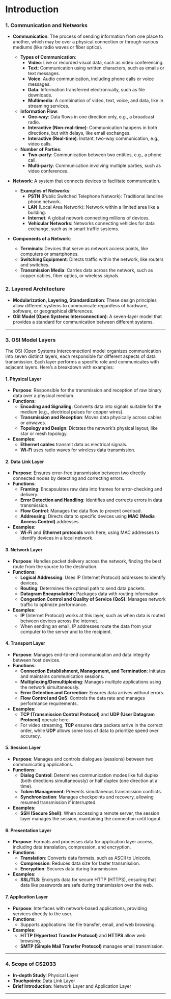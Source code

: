 # Introduction

### 1. Communication and Networks

- **Communication**: The process of sending information from one place to another, which may be over a physical connection or through various mediums (like radio waves or fiber optics).
  - **Types of Communication**:
    - **Video**: Live or recorded visual data, such as video conferencing.
    - **Text**: Communication using written characters, such as emails or text messages.
    - **Voice**: Audio communication, including phone calls or voice messages.
    - **Data**: Information transferred electronically, such as file downloads.
    - **Multimedia**: A combination of video, text, voice, and data, like in streaming services.
  - **Information Flow**:
    - **One-way**: Data flows in one direction only, e.g., a broadcast radio.
    - **Interactive (Non-real-time)**: Communication happens in both directions, but with delays, like email exchanges.
    - **Interactive (Real-time)**: Instant, two-way communication, e.g., video calls.
  - **Number of Parties**:
    - **Two-party**: Communication between two entities, e.g., a phone call.
    - **Multi-party**: Communication involving multiple parties, such as video conferences.

- **Network**: A system that connects devices to facilitate communication.
  - **Examples of Networks**:
    - **PSTN** (Public Switched Telephone Network): Traditional landline phone network.
    - **LAN** (Local Area Network): Network within a limited area like a building.
    - **Internet**: A global network connecting millions of devices.
    - **Vehicular Networks**: Networks connecting vehicles for data exchange, such as in smart traffic systems.

- **Components of a Network**:
  - **Terminals**: Devices that serve as network access points, like computers or smartphones.
  - **Switching Equipment**: Directs traffic within the network, like routers and switches.
  - **Transmission Media**: Carries data across the network, such as copper cables, fiber optics, or wireless signals.

### 2. Layered Architecture

- **Modularization, Layering, Standardization**: These design principles allow different systems to communicate regardless of hardware, software, or geographical differences.
- **OSI Model (Open Systems Interconnection)**: A seven-layer model that provides a standard for communication between different systems.

---

### 3. OSI Model Layers

The OSI (Open Systems Interconnection) model organizes communication into seven distinct layers, each responsible for different aspects of data transmission. Each layer performs a specific role and communicates with adjacent layers. Here’s a breakdown with examples:

#### **1. Physical Layer**
   - **Purpose**: Responsible for the transmission and reception of raw binary data over a physical medium.
   - **Functions**:
     - **Encoding and Signaling**: Converts data into signals suitable for the medium (e.g., electrical pulses for copper wires).
     - **Transmission and Reception**: Moves data physically across cables or airwaves.
     - **Topology and Design**: Dictates the network’s physical layout, like star or mesh topology.
   - **Examples**: 
     - **Ethernet cables** transmit data as electrical signals.
     - **Wi-Fi** uses radio waves for wireless data transmission.

#### **2. Data Link Layer**
   - **Purpose**: Ensures error-free transmission between two directly connected nodes by detecting and correcting errors.
   - **Functions**:
     - **Framing**: Encapsulates raw data into frames for error-checking and delivery.
     - **Error Detection and Handling**: Identifies and corrects errors in data transmission.
     - **Flow Control**: Manages the data flow to prevent overload.
     - **Addressing**: Directs data to specific devices using **MAC (Media Access Control)** addresses.
   - **Examples**:
     - **Wi-Fi** and **Ethernet protocols** work here, using MAC addresses to identify devices in a local network.

#### **3. Network Layer**
   - **Purpose**: Handles packet delivery across the network, finding the best route from the source to the destination.
   - **Functions**:
     - **Logical Addressing**: Uses IP (Internet Protocol) addresses to identify devices.
     - **Routing**: Determines the optimal path to send data packets.
     - **Datagram Encapsulation**: Packages data with routing information.
     - **Congestion Control and Quality of Service (QoS)**: Manages network traffic to optimize performance.
   - **Examples**:
     - **IP** (Internet Protocol) works at this layer, such as when data is routed between devices across the internet.
     - When sending an email, IP addresses route the data from your computer to the server and to the recipient.

#### **4. Transport Layer**
   - **Purpose**: Manages end-to-end communication and data integrity between host devices.
   - **Functions**:
     - **Connection Establishment, Management, and Termination**: Initiates and maintains communication sessions.
     - **Multiplexing/Demultiplexing**: Manages multiple applications using the network simultaneously.
     - **Error Detection and Correction**: Ensures data arrives without errors.
     - **Flow Control and QoS**: Controls the data rate and manages performance requirements.
   - **Examples**:
     - **TCP (Transmission Control Protocol)** and **UDP (User Datagram Protocol)** operate here.
     - For video streaming, **TCP** ensures data packets arrive in the correct order, while **UDP** allows some loss of data to prioritize speed over accuracy.

#### **5. Session Layer**
   - **Purpose**: Manages and controls dialogues (sessions) between two communicating applications.
   - **Functions**:
     - **Dialog Control**: Determines communication modes like full duplex (both directions simultaneously) or half duplex (one direction at a time).
     - **Token Management**: Prevents simultaneous transmission conflicts.
     - **Synchronization**: Manages checkpoints and recovery, allowing resumed transmission if interrupted.
   - **Examples**:
     - **SSH (Secure Shell)**: When accessing a remote server, the session layer manages the session, maintaining the connection until logout.

#### **6. Presentation Layer**
   - **Purpose**: Formats and processes data for application layer access, including data translation, compression, and encryption.
   - **Functions**:
     - **Translation**: Converts data formats, such as ASCII to Unicode.
     - **Compression**: Reduces data size for faster transmission.
     - **Encryption**: Secures data during transmission.
   - **Examples**:
     - **SSL/TLS**: Encrypts data for secure HTTP (HTTPS), ensuring that data like passwords are safe during transmission over the web.

#### **7. Application Layer**
   - **Purpose**: Interfaces with network-based applications, providing services directly to the user.
   - **Functions**:
     - Supports applications like file transfer, email, and web browsing.
   - **Examples**:
     - **HTTP (Hypertext Transfer Protocol)** and **HTTPS** allow web browsing.
     - **SMTP (Simple Mail Transfer Protocol)** manages email transmission.

---

### 4. Scope of CS2033
- **In-depth Study**: Physical Layer
- **Touchpoints**: Data Link Layer
- **Brief Introduction**: Network Layer and Application Layer

---
